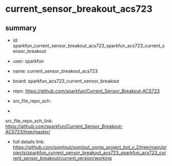 # current_sensor_breakout_acs723
 
## summary 
* id: sparkfun_current_sensor_breakout_acs723_sparkfun_acs723_current_sensor_breakout
* user: sparkfun
* name: current_sensor_breakout_acs723
* board: sparkfun_acs723_current_sensor_breakout
* repo: https://github.com/sparkfun/Current_Sensor_Breakout-ACS723



* src_file_repo_sch: 
*
 src_file_repo_sch_link: https://github.com/sparkfun/Current_Sensor_Breakout-ACS723/tree/master/
* full details link: https://github.com/oomlout/oomlout_oomp_project_bot_v_2/tree/main/projects/sparkfun_current_sensor_breakout_acs723_sparkfun_acs723_current_sensor_breakout/current_version/working  






